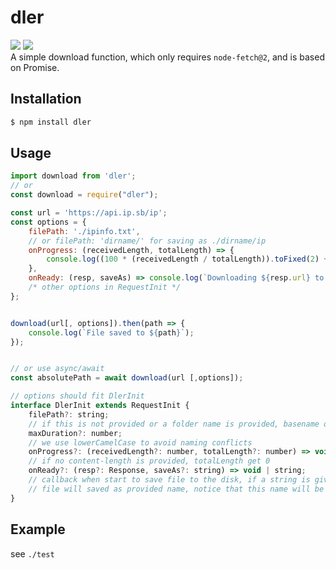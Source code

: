 # dler

[![](https://badgen.net/packagephobia/install/dler)](https://packagephobia.com/result?p=dler)
[![](https://img.shields.io/npm/v/dler)](https://www.npmjs.com/package/dler)  
A simple download function, which only requires `node-fetch@2`, and is based on Promise.

## Installation

```sh
$ npm install dler
```

## Usage

```js
import download from 'dler';
// or
const download = require("dler");

const url = 'https://api.ip.sb/ip';
const options = {
    filePath: './ipinfo.txt',
    // or filePath: 'dirname/' for saving as ./dirname/ip
    onProgress: (receivedLength, totalLength) => {
        console.log((100 * (receivedLength / totalLength)).toFixed(2) + '%');
    },
    onReady: (resp, saveAs) => console.log(`Downloading ${resp.url} to ${saveAs}`),
    /* other options in RequestInit */
};


download(url[, options]).then(path => {
    console.log(`File saved to ${path}`);
});


// or use async/await
const absolutePath = await download(url [,options]);

// options should fit DlerInit
interface DlerInit extends RequestInit {
    filePath?: string;
    // if this is not provided or a folder name is provided, basename of the requested URL will be used
    maxDuration?: number;
    // we use lowerCamelCase to avoid naming conflicts
    onProgress?: (receivedLength?: number, totalLength?: number) => void;
    // if no content-length is provided, totalLength get 0
    onReady?: (resp?: Response, saveAs?: string) => void | string;
    // callback when start to save file to the disk, if a string is given
    // file will saved as provided name, notice that this name will be the final path directly
}
```

## Example

see `./test`
